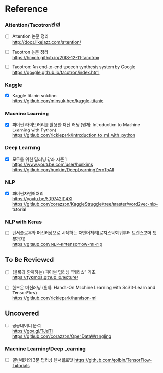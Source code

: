 # Reference

### Attention/Tacotron관련 
- [ ] Attention 논문 정리   
http://docs.likejazz.com/attention/  

- [ ] Tacotron 논문 정리  
https://hcnoh.github.io/2018-12-11-tacotron

- [ ] Tacotron: An end-to-end speech synthesis system by Google  
https://google.github.io/tacotron/index.html

### Kaggle 
- [X] Kaggle titanic solution  
https://github.com/minsuk-heo/kaggle-titanic  

### Machine Learning
- [X] 파이썬 라이브러리를 활용한 머신 러닝 (원제: Introduction to Machine Learning with Python)  
https://github.com/rickiepark/introduction_to_ml_with_python

### Deep Learning
- [X] 모두를 위한 딥러닝 강좌 시즌 1  
https://www.youtube.com/user/hunkims  
https://github.com/hunkim/DeepLearningZeroToAll

### NLP
- [X] 파이썬자연어처리  
https://youtu.be/5D9742ID4XI  
https://github.com/corazzon/KaggleStruggle/tree/master/word2vec-nlp-tutorial

### NLP with Keras
- [ ] 텐서플로우와 머신러닝으로 시작하는 자연어처리(로지스틱회귀부터 트랜스포머 챗봇까지)  
https://github.com/NLP-kr/tensorflow-ml-nlp

## To Be Reviewed

- [ ] (블록과 함께하는) 파이썬 딥러닝 “케라스” 기초  
https://tykimos.github.io/lecture/

- [ ] 핸즈온 머신러닝 (원제: Hands-On Machine Learning with Scikit-Learn and TensorFlow)  
https://github.com/rickiepark/handson-ml

## Uncovered

- [ ] 공공데이터 분석   
https://goo.gl/TJeiTi     
https://github.com/corazzon/OpenDataWrangling

### Machine Learning/Deep Learning

- [ ] 골빈해커의 3분 딥러닝 텐서플로맛
https://github.com/golbin/TensorFlow-Tutorials  

